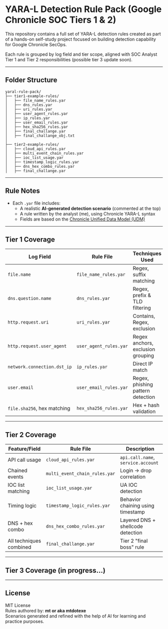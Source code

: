 # YARA-L Detection Rule Pack (Google Chronicle SOC Tiers 1 & 2)

This repository contains a full set of YARA-L detection rules created as part of a hands-on self-study project focused on building detection capability for Google Chronicle SecOps.

Each rule is grouped by log field and tier scope, aligned with SOC Analyst Tier 1 and Tier 2 responsibilities (possible tier 3 update soon).

---

## Folder Structure

```
yaral-rule-pack/
├── tier1-example-rules/
│   ├── file_name_rules.yar
│   ├── dns_rules.yar
│   ├── uri_rules.yar
│   ├── user_agent_rules.yar
│   ├── ip_rules.yar
│   ├── user_email_rules.yar
│   ├── hex_sha256_rules.yar
│   ├── final_challange.yar
│   ├── final_challange_obj.txt
│
├── tier2-example-rules/
│   ├── cloud_api_rules.yar
│   ├── multi_event_chain_rules.yar
│   ├── ioc_list_usage.yar
│   ├── timestamp_logic_rules.yar
│   ├── dns_hex_combo_rules.yar
│   ├── final_challange.yar
```

---

## Rule Notes

- Each `.yar` file includes:
  - A realistic **AI-generated detection scenario** (commented at the top)
  - A rule written by the analyst (me), using Chronicle YARA-L syntax
  - Fields are based on the [Chronicle Unified Data Model (UDM)](https://cloud.google.com/chronicle/docs/reference/udm-field-list)

---

## Tier 1 Coverage

| Log Field                     | Rule File                  | Techniques Used                    |
|------------------------------|----------------------------|------------------------------------|
| `file.name`                  | `file_name_rules.yar`      | Regex, suffix matching             |
| `dns.question.name`          | `dns_rules.yar`            | Regex, prefix & TLD filtering      |
| `http.request.uri`           | `uri_rules.yar`            | Contains, Regex, exclusion         |
| `http.request.user_agent`    | `user_agent_rules.yar`     | Regex anchors, exclusion grouping  |
| `network.connection.dst_ip`  | `ip_rules.yar`             | Direct IP match                    |
| `user.email`                 | `user_email_rules.yar`     | Regex, phishing pattern detection  |
| `file.sha256`, hex matching  | `hex_sha256_rules.yar`     | Hex + hash validation              |

---

## Tier 2 Coverage

| Feature/Field                | Rule File                     | Description                        |
|-----------------------------|-------------------------------|------------------------------------|
| API call usage              | `cloud_api_rules.yar`         | `api.call.name`, `service.account`|
| Chained events              | `multi_event_chain_rules.yar` | Login → drop correlation           |
| IOC list matching           | `ioc_list_usage.yar`          | UA IOC detection                   |
| Timing logic                | `timestamp_logic_rules.yar`   | Behavior chaining using timestamp  |
| DNS + hex combo             | `dns_hex_combo_rules.yar`     | Layered DNS + shellcode detection  |
| All techniques combined     | `final_challange.yar`         | Tier 2 "final boss" rule           |

---
## Tier 3 Coverage (in progress...)
---
## License

MIT License  
Rules authored by: **mt or aka mtdotexe**  
Scenarios generated and refined with the help of AI for learning and practice purposes.
